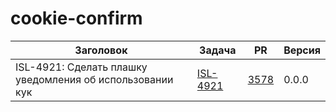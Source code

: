 # cookie-confirm

| Заголовок | Задача | PR | Версия |
|--|--|--|--|
| ISL-4921: Сделать плашку уведомления об использовании кук | [ISL-4921](https://st.yandex-team.ru/ISL-4921) | [3578](https://github.yandex-team.ru/lego/islands/pull/3578) | 0.0.0 |
